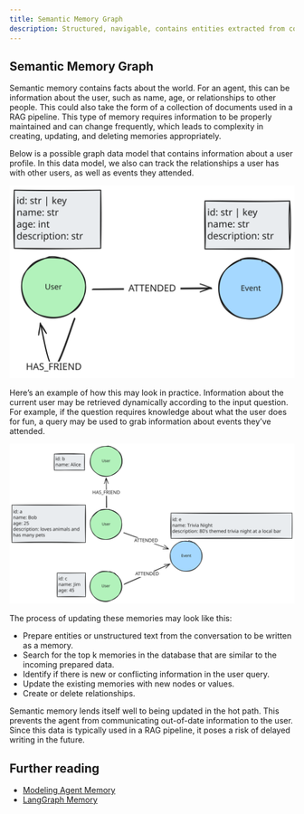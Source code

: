 ```yaml
---
title: Semantic Memory Graph
description: Structured, navigable, contains entities extracted from conversation
---
```


## Semantic Memory Graph

Semantic memory contains facts about the world. For an agent, this can be information about the user, such as name, age, or relationships to other people. This could also take the form of a collection of documents used in a RAG pipeline. This type of memory requires information to be properly maintained and can change frequently, which leads to complexity in creating, updating, and deleting memories appropriately.

Below is a possible graph data model that contains information about a user profile. In this data model, we also can track the relationships a user has with other users, as well as events they attended.

![Graph](../../../../assets/images/memory-semantic-data-model.svg)

Here’s an example of how this may look in practice. Information about the current user may be retrieved dynamically according to the input question. For example, if the question requires knowledge about what the user does for fun, a query may be used to grab information about events they’ve attended.

![Graph](../../../../assets/images/memory-semantic-example.svg)

The process of updating these memories may look like this:

* Prepare entities or unstructured text from the conversation to be written as a memory.
* Search for the top k memories in the database that are similar to the incoming prepared data.
* Identify if there is new or conflicting information in the user query.
* Update the existing memories with new nodes or values.
* Create or delete relationships.

Semantic memory lends itself well to being updated in the hot path. This prevents the agent from communicating out-of-date information to the user. Since this data is typically used in a RAG pipeline, it poses a risk of delayed writing in the future.


## Further reading

* [Modeling Agent Memory](https://medium.com/neo4j/modeling-agent-memory-d3b6bc3bb9c4)
* [LangGraph Memory](https://langchain-ai.github.io/langgraph/concepts/memory/)
